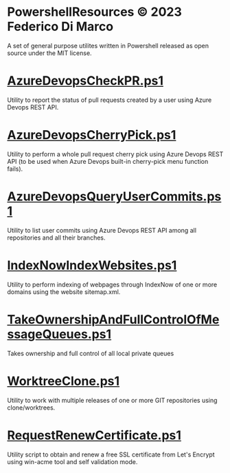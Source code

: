 # PowershellResources © 2023 Federico Di Marco
A set of general purpose utilites written in Powershell released as open source under the MIT license.

# [AzureDevopsCheckPR.ps1](https://github.com/fededim/Fededim.Resources/blob/master/PowershellResources/AzureDevopsCheckPR.ps1)
Utility to report the status of pull requests created by a user using Azure Devops REST API.

# [AzureDevopsCherryPick.ps1](https://github.com/fededim/Fededim.Resources/blob/master/PowershellResources/AzureDevopsCherryPick.ps1)
Utility to perform a whole pull request cherry pick using Azure Devops REST API (to be used when Azure Devops built-in cherry-pick menu function fails).

# [AzureDevopsQueryUserCommits.ps1](https://github.com/fededim/Fededim.Resources/blob/master/PowershellResources/AzureDevopsQueryUserCommits.ps1)
Utility to list user commits using Azure Devops REST API among all repositories and all their branches.

# [IndexNowIndexWebsites.ps1](https://github.com/fededim/Fededim.Resources/blob/master/PowershellResources/IndexNowIndexWebsites.ps1)
Utility to perform indexing of webpages through IndexNow of one or more domains using the website sitemap.xml.

# [TakeOwnershipAndFullControlOfMessageQueues.ps1](https://github.com/fededim/Fededim.Resources/blob/master/PowershellResources/TakeOwnershipAndFullControlOfMessageQueues.ps1)
Takes ownership and full control of all local private queues

# [WorktreeClone.ps1](https://github.com/fededim/Fededim.Resources/blob/master/PowershellResources/WorktreeClone.ps1)
Utility to work with multiple releases of one or more GIT repositories using clone/worktrees. 

# [RequestRenewCertificate.ps1](https://github.com/fededim/Fededim.Resources/blob/master/PowershellResources/WinAcme/RequestRenewCertificate.ps1)
Utility script to obtain and renew a free SSL certificate from Let's Encrypt using win-acme tool and self validation mode.
